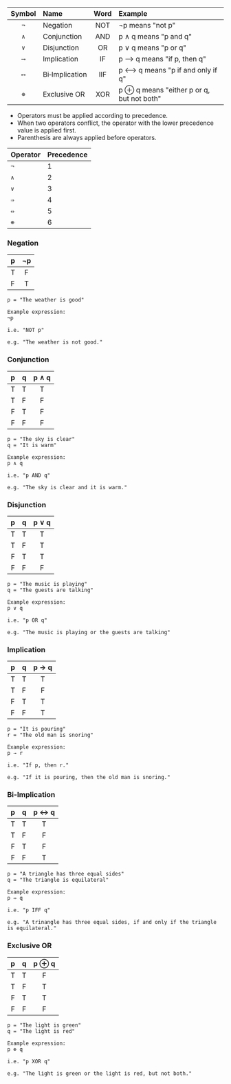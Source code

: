 
| Symbol | Name                  | Word | Example                                   |
|:------:|:--------------------- |:----:|:----------------------------------------- |
|  `¬`   | Negation              | NOT  | ¬p means "not p"                          |
|  `∧`   | Conjunction           | AND  | p ∧ q means "p and q"                     |
|  `∨`   | Disjunction           |  OR  | p ∨ q means "p or q"                      |
|  `⟶`   | Implication           |  IF  | p ⟶ q means "if p, then q"                |
|  `⟷`   | Bi&#x2011;Implication | IIF  | p ⟷ q means "p if and only if q"          |
|  `⊕`   | Exclusive OR          | XOR  | p ⊕ q means "either p or q, but not both" |

- Operators must be applied according to precedence.
- When two operators conflict, the operator with the lower precedence value is applied first.
- Parenthesis are always applied before operators.

| Operator | Precedence |
| --- | --- |
| `¬` | 1 |
| `∧` | 2 |
| `∨` | 3 |
| `⇒` | 4 |
| `⇔` | 5 |
| `⊕` | 6 |


### Negation

| p   | ¬p  |
| --- |:---:|
| T   |  F  |
| F   |  T  |

```
p = "The weather is good"

Example expression:
¬p

i.e. "NOT p"

e.g. "The weather is not good."
```

### Conjunction

|  p  | q   | p ∧ q |
|:---:| --- |:-----:|
|  T  | T   |   T   |
|  T  | F   |   F   |
|  F  | T   |   F   |
|  F  | F   |   F   |

```
p = "The sky is clear"
q = "It is warm"

Example expression:
p ∧ q

i.e. "p AND q"

e.g. "The sky is clear and it is warm."
```

### Disjunction

|  p  | q   | p ∨ q |
|:---:| --- |:-----:|
|  T  | T   |   T   |
|  T  | F   |   T   |
|  F  | T   |   T   |
|  F  | F   |   F   |

```
p = "The music is playing"
q = "The guests are talking"

Example expression:
p ∨ q

i.e. "p OR q"

e.g. "The music is playing or the guests are talking"
```

### Implication

| p   | q   | p → q |
| --- | --- |:-----:|
| T   | T   |   T   |
| T   | F   |   F   |
| F   | T   |   T   |
| F   | F   |   T   |

```
p = "It is pouring"
r = "The old man is snoring"

Example expression: 
p → r

i.e. "If p, then r."

e.g. "If it is pouring, then the old man is snoring."
```


### Bi-Implication

|  p  | q   | p ↔ q |
|:---:| --- |:-----:|
|  T  | T   |   T   |
|  T  | F   |   F   |
|  F  | T   |   F   |
|  F  | F   |   T   |

```
p = "A triangle has three equal sides"
q = "The triangle is equilateral"

Example expression: 
p ⇔ q

i.e. "p IFF q"

e.g. "A trinangle has three equal sides, if and only if the triangle is equilateral."
```

### Exclusive OR

|  p  |  q  | p ⊕ q |
|:---:|:---:|:-----:|
|  T  |  T  |   F   |
|  T  |  F  |   T   |
|  F  |  T  |   T   |
|  F  |  F  |   F   |

```
p = "The light is green"
q = "The light is red"

Example expression:
p ⊕ q

i.e. "p XOR q"

e.g. "The light is green or the light is red, but not both."
```

